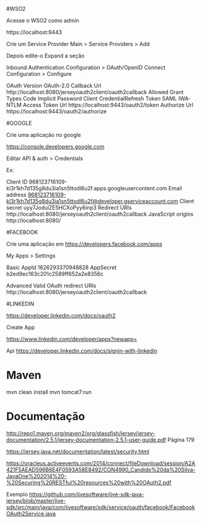#WSO2

Acesse o WSO2 como admin

https://localhost:9443

Crie um Service Provider
Main > Service Providers > Add

Depois edite-o
Expand a seção 

Inbound Authentication Configuration > OAuth/OpenID Connect Configuration > Configure


OAuth Version	    OAuth-2.0
Callback Url        http://localhost:8080/jerseyoauth2client/oauth2callback	
Allowed Grant Types	Code Implicit Password Client CredentialRefresh Token SAML IWA-NTLM
Access Token Url	https://localhost:9443/oauth2/token
Authorize Url	    https://localhost:9443/oauth2/authorize



#GOOGLE

Crie uma aplicação no google

https://console.developers.google.com

Editar
API & auth > Credentials

Ex:

Client ID	        968123716109-kl3r1kh7d135g8du3ia1sn5ttodl6u2f.apps.googleusercontent.com
Email address       968123716109-kl3r1kh7d135g8du3ia1sn5ttodl6u2f@developer.gserviceaccount.com
Client secret       uyy7JodulZE5HCXoPyy6inp3
Redirect URIs       http://localhost:8080/jerseyoauth2client/oauth2callback
JavaScript origins	http://localhost:8080/


#FACEBOOK

Crie uma aplicação em
https://developers.facebook.com/apps

My Apps > Settings

Basic
AppId     1626293370948828
AppSecret b2ed9ec163c201c2589ff652a2e8356c

Advanced
Valid OAuth redirect URIs http://localhost:8080/jerseyoauth2client/oauth2callback


#LINKEDIN

https://developer.linkedin.com/docs/oauth2

Create App

https://www.linkedin.com/developer/apps?newapp=

Api
https://developer.linkedin.com/docs/signin-with-linkedin


# Maven

mvn clean install
mvn tomcat7:run


# Documentação

http://repo1.maven.org/maven2/org/glassfish/jersey/jersey-documentation/2.5.1/jersey-documentation-2.5.1-user-guide.pdf
Página 179

https://jersey.java.net/documentation/latest/security.html

https://oracleus.activeevents.com/2014/connect/fileDownload/session/A2A421F5AEAD596B6E4F0593A58E8492/CON4990_Candido%20da%20Silva-JavaOne%202014%20-%20Securing%20RESTful%20resources%20with%20OAuth2.pdf

Exemplo
https://github.com/jivesoftware/jive-sdk-java-jersey/blob/master/jive-sdk/src/main/java/com/jivesoftware/sdk/service/oauth/facebook/FacebookOAuth2Service.java
